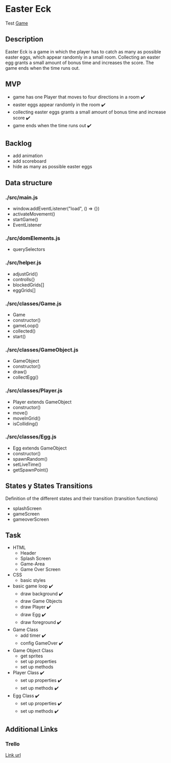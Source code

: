 # Easter Eck

Test [Game](https://haukeeckel.github.io/easter-eck/)

## Description
Easter Eck is a game in which the player has to catch as many as possible easter eggs, which appear randomly in a small room. Collecting an easter egg grants a small amount of bonus time and increases the score. The game ends when the time runs out.


## MVP
- game has one Player that moves to four directions in a room :heavy_check_mark:
- easter eggs appear randomly in the room :heavy_check_mark:
- collecting easter eggs grants a small amount of bonus time and increase score :heavy_check_mark:
- game ends when the time runs out :heavy_check_mark:


## Backlog
- add animation
- add scoreboard
- hide as many as possible easter eggs


## Data structure

### ./src/main.js
- window.addEventListener("load", () => {})
- activateMovement()
- startGame()
- EventListener

### ./src/domElements.js
- querySelectors

### ./src/helper.js
- adjustGrid()
- controlls{}
- blockedGrids[]
- eggGrids[]

### ./src/classes/Game.js
- Game
- constructor()
- gameLoop()
- collected()
- start()

### ./src/classes/GameObject.js
- GameObject
- constructor()
- draw()
- collectEgg()
  
### ./src/classes/Player.js
- Player extends GameObject
- constructor()
- move()
- moveInGrid()
- isColliding()
  
### ./src/classes/Egg.js
- Egg extends GameObject
- constructor()
- spawnRandom()
- setLiveTime()
- getSpawnPoint()


## States y States Transitions
Definition of the different states and their transition (transition functions)

- splashScreen
- gameScreen
- gameoverScreen


## Task
- HTML
  - Header
  - Splash Screen
  - Game-Area
  - Game Over Screen
- CSS
  - basic styles
- basic game loop :heavy_check_mark:
  - draw background :heavy_check_mark:
  - draw Game Objects 
  - draw Player :heavy_check_mark:
  - draw Egg :heavy_check_mark:
  - draw foreground :heavy_check_mark:
- Game Class
  - add timer :heavy_check_mark:
  - config GameOver :heavy_check_mark:
- Game Object Class
  - get sprites
  - set up properties
  - set up methods
- Player Class :heavy_check_mark:
  - set up properties :heavy_check_mark:
  - set up methods :heavy_check_mark:
- Egg Class :heavy_check_mark:
  - set up properties :heavy_check_mark:
  - set up methods :heavy_check_mark:


## Additional Links


### Trello
[Link url](https://trello.com/b/7D6vcrSW/easter-eck)
